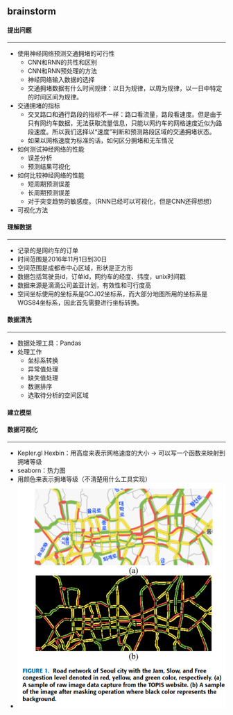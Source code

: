 ## brainstorm

#### 提出问题

---

- 使用神经网络预测交通拥堵的可行性
  - CNN和RNN的共性和区别
  - CNN和RNN预处理的方法
  - 神经网络输入数据的选择
  - 交通拥堵数据有什么时间规律：以日为规律，以周为规律，以一日中特定的时间区间为规律。
- 交通拥堵的指标
  - 交叉路口和通行路段的指标不一样：路口看流量，路段看速度。但是由于只有网约车数据，无法获取流量信息，只能以网约车的网格速度近似为路段速度。所以我们选择以“速度”判断和预测路段区域的交通拥堵状态。
  - 如果以网格速度为标准的话，如何区分拥堵和无车情况
- 如何测试神经网络的性能
  - 误差分析
  - 预测结果可视化
- 如何比较神经网络的性能
  - 短周期预测误差
  - 长周期预测误差
  - 对于突变趋势的敏感度。（RNN已经可以可视化，但是CNN还得想想）
- 可视化方法

#### 理解数据

---

- 记录的是网约车的订单
- 时间范围是2016年11月1日到30日
- 空间范围是成都市中心区域，形状是正方形
- 数据包括驾驶员id，订单id，网约车的经度、纬度，unix时间戳
- 数据来源是滴滴公司盖亚计划，有效性和可行度高
- 空间坐标使用的坐标系是GCJ02坐标系，而大部分地图所用的坐标系是WGS84坐标系，因此首先需要进行坐标转换。



#### 数据清洗
---
- 数据处理工具：Pandas
- 处理工作
  - 坐标系转换
  - 异常值处理
  - 缺失值处理
  - 数据排序
  - 选取待分析的空间区域


#### 建立模型



#### 数据可视化

---

- Kepler.gl Hexbin：用高度来表示网格速度的大小 -> 可以写一个函数来映射到拥堵等级
- seaborn：热力图
- 用颜色来表示拥堵等级（不清楚用什么工具实现）
- ![](pics\visual.png)

